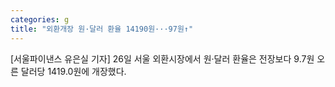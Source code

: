 ```yaml
---
categories: g
title: "외환개장 원·달러 환율 14190원···97원↑"
---
```

[서울파이낸스 유은실 기자] 26일 서울 외환시장에서 원·달러 환율은 전장보다 9.7원 오른 달러당 1419.0원에 개장했다.